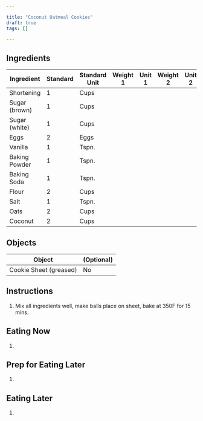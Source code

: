 ```yaml
---

title: "Coconut Oatmeal Cookies"
draft: true
tags: []

---
```


## Ingredients

|      Ingredient         | Standard | Standard Unit | Weight 1 | Unit 1 | Weight 2 | Unit 2 |
|      ----------         | -------- | ------------- | -------- | ------ | -------- | ------ |
| Shortening              | 1        | Cups          |          |        |          |        |
| Sugar (brown)           | 1        | Cups          |          |        |          |        |
| Sugar (white)           | 1        | Cups          |          |        |          |        |
| Eggs                    | 2        | Eggs          |          |        |          |        |
| Vanilla                 | 1        | Tspn.         |          |        |          |        |
| Baking Powder           | 1        | Tspn.         |          |        |          |        |
| Baking Soda             | 1        | Tspn.         |          |        |          |        |
| Flour                   | 2        | Cups          |          |        |          |        |
| Salt                    | 1        | Tspn.         |          |        |          |        |
| Oats                    | 2        | Cups          |          |        |          |        |
| Coconut                 | 2        | Cups          |          |        |          |        |

## Objects

|        Object        | (Optional) |
|        ------        | ---------- |
| Cookie Sheet (greased)| No        |

## Instructions

1. Mix all ingredients well, make balls place on sheet, bake at 350F for 15 mins.

## Eating Now

1. 

## Prep for Eating Later

1. 

## Eating Later

1. 
